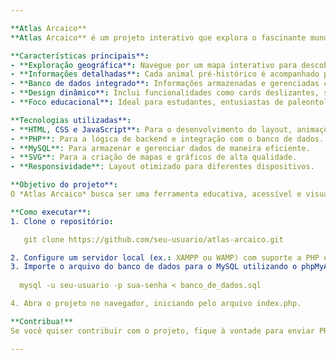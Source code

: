 ```yaml
---

**Atlas Arcaico**  
**Atlas Arcaico** é um projeto interativo que explora o fascinante mundo pré-histórico, destacando os continentes e os animais que habitaram a Terra em diferentes eras geológicas. Utilizando tecnologias modernas como HTML, CSS, JavaScript, PHP e MySQL, o projeto combina interatividade e detalhamento científico para fins educativos e informativos.

**Características principais**:
- **Exploração geográfica**: Navegue por um mapa interativo para descobrir as características únicas de cada continente na pré-história.  
- **Informações detalhadas**: Cada animal pré-histórico é acompanhado por descrições sobre seu habitat, características físicas, curiosidades e classificação científica.  
- **Banco de dados integrado**: Informações armazenadas e gerenciadas com o MySQL, garantindo escalabilidade e fácil atualização de conteúdos.  
- **Design dinâmico**: Inclui funcionalidades como cards deslizantes, scroll automatizado e layouts interativos que enriquecem a experiência do usuário.  
- **Foco educacional**: Ideal para estudantes, entusiastas de paleontologia e interessados na história natural do planeta.

**Tecnologias utilizadas**:
- **HTML, CSS e JavaScript**: Para o desenvolvimento do layout, animações e interatividade.
- **PHP**: Para a lógica de backend e integração com o banco de dados.
- **MySQL**: Para armazenar e gerenciar dados de maneira eficiente.
- **SVG**: Para a criação de mapas e gráficos de alta qualidade.
- **Responsividade**: Layout otimizado para diferentes dispositivos.

**Objetivo do projeto**:
O *Atlas Arcaico* busca ser uma ferramenta educativa, acessível e visualmente atraente, promovendo o aprendizado sobre geografia e paleontologia de forma interativa.

**Como executar**:
1. Clone o repositório:

   git clone https://github.com/seu-usuario/atlas-arcaico.git

2. Configure um servidor local (ex.: XAMPP ou WAMP) com suporte a PHP e MySQL.  
3. Importe o arquivo do banco de dados para o MySQL utilizando o phpMyAdmin ou via linha de comando:
   
  mysql -u seu-usuario -p sua-senha < banco_de_dados.sql

4. Abra o projeto no navegador, iniciando pelo arquivo index.php.

**Contribua!**
Se você quiser contribuir com o projeto, fique à vontade para enviar PRs, sugerir melhorias ou reportar problemas.

---
```


